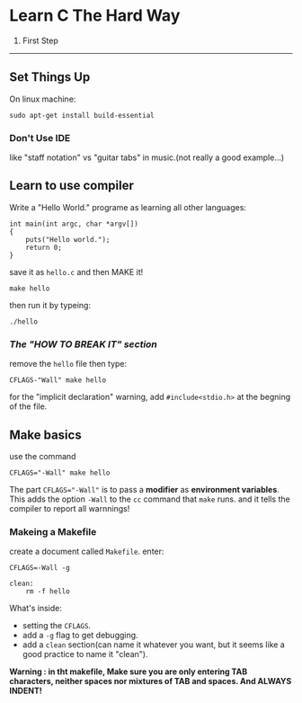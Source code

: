 Learn C The Hard Way
===
1. First Step
---

## Set Things Up
On linux machine:

```
sudo apt-get install build-essential
```

### Don't Use IDE
like "staff notation" vs "guitar tabs" in music.(not really a good example...)

## Learn to use compiler
Write a "Hello World." programe as learning all other languages:
```
int main(int argc, char *argv[])
{
    puts("Hello world.");
    return 0;
}
```

save it as `hello.c` and then MAKE it!
```
make hello
```

then run it by typeing:
```
./hello
```

###  _The "HOW TO BREAK IT" section_

remove the `hello` file
then type:
```
CFLAGS-"Wall" make hello
```
for the "implicit declaration" warning, add `#include<stdio.h>` at the begning of the file.

## Make basics
use the command
```
CFLAGS="-Wall" make hello
```

The part `CFLAGS="-Wall"` is to pass a **modifier** as **environment variables**. 
This adds the option `-Wall` to the `cc` command that `make` runs. and it tells the compiler to report all warnnings!

### Makeing a Makefile
create a document called `Makefile`.
enter:
```
CFLAGS=-Wall -g

clean:
    rm -f hello
```

What's inside:
- setting the `CFLAGS`.
- add a `-g` flag to get debugging.
- add a `clean` section(can name it whatever you want, but it seems like a good practice to name it "clean").

**Warning : in tht makefile, Make sure you are only entering TAB characters, neither spaces nor mixtures of TAB and spaces. And ALWAYS INDENT!**
